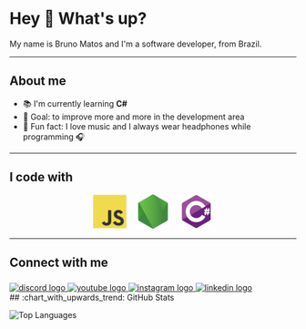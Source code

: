 # Hey 👋 What's up?

My name is Bruno Matos and I'm a software developer, from Brazil.

---

## About me

- 📚 I'm currently learning **C#**
- 🎯 Goal: to improve more and more in the development area
- 🎲 Fun fact: I love music and I always wear headphones while programming 🎧

---

## I code with

<p align="center">
  <img src="https://raw.githubusercontent.com/devicons/devicon/master/icons/javascript/javascript-original.svg" alt="JavaScript" width="60"/>
  &nbsp;&nbsp;
  <img src="https://raw.githubusercontent.com/devicons/devicon/master/icons/nodejs/nodejs-original.svg" alt="Node.js" width="60"/>
  &nbsp;&nbsp;
  <img src="https://raw.githubusercontent.com/devicons/devicon/master/icons/csharp/csharp-original.svg" alt="C#" width="60"/>
</p>

---

## Connect with me

###

<div align="left">
  <a href="https://discord.com/channels/@me" target="_blank">
    <img src="https://raw.githubusercontent.com/maurodesouza/profile-readme-generator/master/src/assets/icons/social/discord/default.svg" width="52" height="40" alt="discord logo"  />
  </a>
  <a href="https://www.youtube.com/@brunints" target="_blank">
    <img src="https://raw.githubusercontent.com/maurodesouza/profile-readme-generator/master/src/assets/icons/social/youtube/default.svg" width="52" height="40" alt="youtube logo"  />
  </a>
  <a href="https://www.instagram.com/brunin.mts/" target="_blank">
    <img src="https://raw.githubusercontent.com/maurodesouza/profile-readme-generator/master/src/assets/icons/social/instagram/default.svg" width="52" height="40" alt="instagram logo"  />
  </a>
  <a href="https://www.linkedin.com/in/bruno-matos-576ab136b/" target="_blank">
    <img src="https://raw.githubusercontent.com/maurodesouza/profile-readme-generator/master/src/assets/icons/social/linkedin/default.svg" width="52" height="40" alt="linkedin logo"  />
  </a>
</div>
## :chart_with_upwards_trend: GitHub Stats

![Top Languages](https://github-readme-stats.vercel.app/api/top-langs/?username=Brunints&layout=compact&theme=dark)
###
